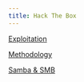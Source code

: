 ```yaml
---
title: Hack The Box
---
```


[Exploitation](./Exploitation)

[Methodology](./Methodology)

[Samba & SMB](./smb)
